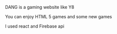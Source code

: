 DANG is a gaming website like Y8 

You can enjoy HTML 5 games and some new games

I used react and Firebase api
